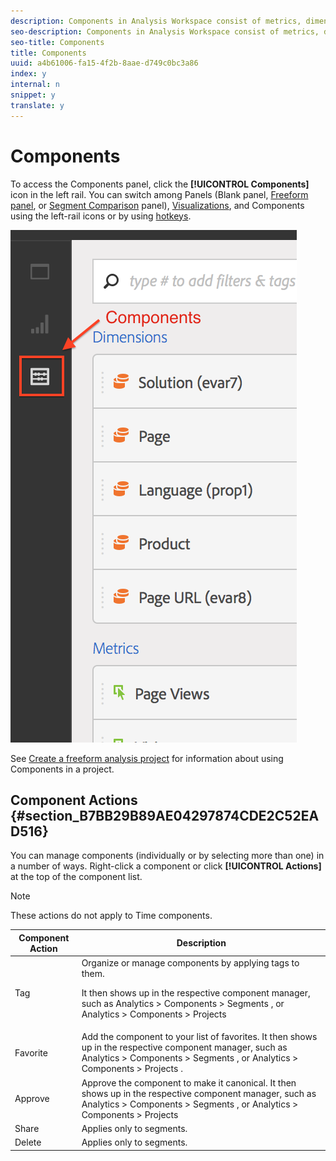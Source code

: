 ```yaml
---
description: Components in Analysis Workspace consist of metrics, dimensions, segments, and time granularities that you can drag-and-drop onto a project. Custom components that you create are added to these panels, such as custom date ranges.
seo-description: Components in Analysis Workspace consist of metrics, dimensions, segments, and time granularities that you can drag-and-drop onto a project. Custom components that you create are added to these panels, such as custom date ranges.
seo-title: Components
title: Components
uuid: a4b61006-fa15-4f2b-8aae-d749c0bc3a86
index: y
internal: n
snippet: y
translate: y
---
```


# Components

To access the Components panel, click the **[!UICONTROL  Components]** icon in the left rail. You can switch among Panels (Blank panel, [ Freeform panel](../../analysis_workspace_bucket/freeform-analysis-visualizations/freeform-table.md#concept_0D2E24FCCBAF4194AA941448860E422F), or [ Segment Comparison](../../analysis_workspace_bucket/panels/segment-comparison/segment-comparison.md#concept_74FAC1C6D0204F9190A110B0D9005793) panel), [ Visualizations](../../analysis_workspace_bucket/freeform-analysis-visualizations/freeform-analysis-visualizations.md#concept_09242627629147A88A68F1506954C276), and Components using the left-rail icons or by using [ hotkeys](../../analysis_workspace_bucket/freeform_overview/fa_shortcut_keys.md#concept_9A6356084DBC4D468E265E7A65B3E051). 

![](assets/components.png) 

See [ Create a freeform analysis project](../../analysis_workspace_bucket/freeform_overview/t_freeform_project.md#task_C2C698ACC7954062A28E4784911E6CF2) for information about using Components in a project. 

## Component Actions {#section_B7BB29B89AE04297874CDE2C52EAD516}

You can manage components (individually or by selecting more than one) in a number of ways. Right-click a component or click **[!UICONTROL  Actions]** at the top of the component list. 

>[!NOTE]
>
>These actions do not apply to Time components.


<table id="table_652668ED7188492293446E1D691C4AC9"> 
 <thead> 
  <tr> 
   <th colname="col1" class="entry"> Component Action </th> 
   <th colname="col2" class="entry"> Description </th> 
  </tr>
 </thead>
 <tbody> 
  <tr> 
   <td colname="col1"> Tag </td> 
   <td colname="col2">Organize or manage components by applying tags to them. <p>It then shows up in the respective component manager, such as 
     <ignoretag>
      <span class="uicontrol"> Analytics</span> &gt; 
      <span class="uicontrol"> Components</span> &gt; 
      <span class="uicontrol"> Segments</span>
     </ignoretag>, or 
     <ignoretag>
      <span class="uicontrol"> Analytics</span> &gt; 
      <span class="uicontrol"> Components</span> &gt; 
      <span class="uicontrol"> Projects</span>
     </ignoretag> </p> </td> 
  </tr> 
  <tr> 
   <td colname="col1"> Favorite </td> 
   <td colname="col2">Add the component to your list of favorites. It then shows up in the respective component manager, such as 
    <ignoretag>
     <span class="uicontrol"> Analytics</span> &gt; 
     <span class="uicontrol"> Components</span> &gt; 
     <span class="uicontrol"> Segments</span>
    </ignoretag>, or 
    <ignoretag>
     <span class="uicontrol"> Analytics</span> &gt; 
     <span class="uicontrol"> Components</span> &gt; 
     <span class="uicontrol"> Projects</span>
    </ignoretag>. </td> 
  </tr> 
  <tr> 
   <td colname="col1"> Approve </td> 
   <td colname="col2">Approve the component to make it canonical. It then shows up in the respective component manager, such as 
    <ignoretag>
     <span class="uicontrol"> Analytics</span> &gt; 
     <span class="uicontrol"> Components</span> &gt; 
     <span class="uicontrol"> Segments</span>
    </ignoretag>, or 
    <ignoretag>
     <span class="uicontrol"> Analytics</span> &gt; 
     <span class="uicontrol"> Components</span> &gt; 
     <span class="uicontrol"> Projects</span>
    </ignoretag> </td> 
  </tr> 
  <tr> 
   <td colname="col1"> Share </td> 
   <td colname="col2"> Applies only to segments. </td> 
  </tr> 
  <tr> 
   <td colname="col1"> Delete </td> 
   <td colname="col2"> Applies only to segments. </td> 
  </tr> 
 </tbody> 
</table>

